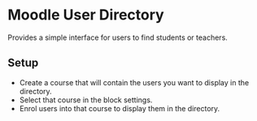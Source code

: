 Moodle User Directory
=============

Provides a simple interface for users to find students or teachers.

Setup
-------------
* Create a course that will contain the users you want to display in the directory.
* Select that course in the block settings.
* Enrol users into that course to display them in the directory.

